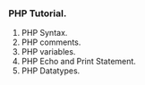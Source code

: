 ### PHP Tutorial.
1) PHP Syntax.
2) PHP comments.
3) PHP variables.
4) PHP Echo and Print Statement.
5) PHP Datatypes.
